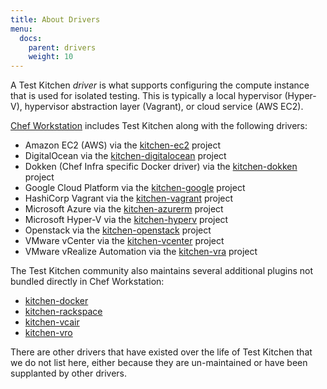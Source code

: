 ```yaml
---
title: About Drivers
menu:
  docs:
    parent: drivers
    weight: 10
---
```


A Test Kitchen *driver* is what supports configuring the compute instance that is used for isolated testing. This is typically a local hypervisor (Hyper-V), hypervisor abstraction layer (Vagrant), or cloud service (AWS EC2).

[Chef Workstation](https://community.chef.io/tools/chef-workstation) includes Test Kitchen along with the following drivers:

- Amazon EC2 (AWS) via the [kitchen-ec2](https://github.com/test-kitchen/kitchen-ec2) project
- DigitalOcean via the [kitchen-digitalocean](https://github.com/test-kitchen/kitchen-digitalocean) project
- Dokken (Chef Infra specific Docker driver) via the [kitchen-dokken](https://github.com/test-kitchen/kitchen-dokken) project
- Google Cloud Platform via the [kitchen-google](https://github.com/test-kitchen/kitchen-google) project
- HashiCorp Vagrant via the [kitchen-vagrant](https://github.com/test-kitchen/kitchen-vagrant) project
- Microsoft Azure via the [kitchen-azurerm](https://github.com/test-kitchen/kitchen-azurerm) project
- Microsoft Hyper-V via the [kitchen-hyperv](https://github.com/test-kitchen/kitchen-hyperv) project
- Openstack via the [kitchen-openstack](https://github.com/test-kitchen/kitchen-openstack) project
- VMware vCenter via the [kitchen-vcenter](https://github.com/chef/kitchen-vcenter) project
- VMware vRealize Automation via the [kitchen-vra](https://github.com/test-kitchen/kitchen-vra) project

The Test Kitchen community also maintains several additional plugins not bundled directly in Chef Workstation:

- [kitchen-docker](https://github.com/test-kitchen/kitchen-docker)
- [kitchen-rackspace](https://github.com/test-kitchen/kitchen-rackspace)
- [kitchen-vcair](https://github.com/test-kitchen/kitchen-vcair)
- [kitchen-vro](https://github.com/test-kitchen/kitchen-vro)

There are other drivers that have existed over the life of Test Kitchen that we do not list here, either because they are un-maintained or have been supplanted by other drivers.
